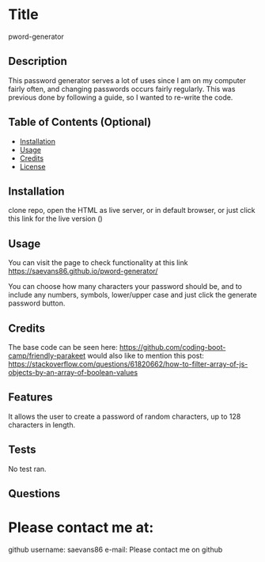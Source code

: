 
# Title 
pword-generator




## Description 
This password generator serves a lot of uses since I am on my computer fairly often, and changing passwords occurs fairly regularly. This was previous done by following a guide, so I wanted to re-write the code. 





## Table of Contents (Optional)


- [Installation](#installation)
- [Usage](#usage)
- [Credits](#credits)
- [License](#license)


## Installation 
clone repo, open the HTML as live server, or in default browser, or just click this link for the live version ()



## Usage 
You can visit the page to check functionality at this link https://saevans86.github.io/pword-generator/

You can choose how many characters your password should be, and to include any numbers, symbols, lower/upper case and just click the generate password button.



    

## Credits 
The base code can be seen here: https://github.com/coding-boot-camp/friendly-parakeet would also like to mention this post: https://stackoverflow.com/questions/61820662/how-to-filter-array-of-js-objects-by-an-array-of-boolean-values



## Features 
It allows the user to create a password of random characters, up to 128 characters in length.







## Tests 
No test ran.



## Questions 
# Please contact me at:
 github username: saevans86 e-mail: Please contact me on github
